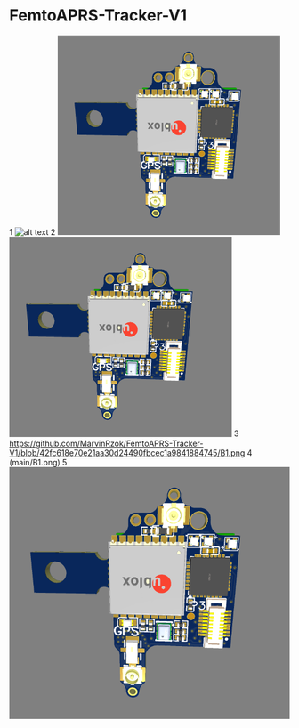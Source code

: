 # FemtoAPRS-Tracker-V1

1
![alt text](https://github.com/MarvinRzok/FemtoAPRS-Tracker-V1/blob/main/B1.png?raw=true)
2
<img src="./B1.png" width="400"> 
<img src="./B1.png" width="400">
3
https://github.com/MarvinRzok/FemtoAPRS-Tracker-V1/blob/42fc618e70e21aa30d24490fbcec1a9841884745/B1.png
4
(main/B1.png)
5
<img src="./B1.png">
